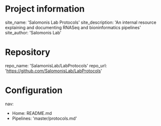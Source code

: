 # Project information
site_name:             'Salomonis Lab Protocols'
site_description:      'An internal resource explaining and documenting RNASeq and bioninformatics pipelines'
site_author:           'Salomonis Lab'


# Repository
repo_name:             'SalamonisLab/LabProtocols'
repo_url:              'https://github.com/SalomonisLab/LabProtocols'

# Configuration

nav:
  - Home:                     README.md
  - Pipelines:                'master/protocols.md'
